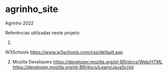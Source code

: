 # agrinho_site
Agrinho 2022

Referências utilizadas neste projeto:

1. 
W3Schools
https://www.w3schools.com/css/default.asp 

2. Mozilla Developers
https://developer.mozilla.org/pt-BR/docs/Web/HTML
https://developer.mozilla.org/pt-BR/docs/Learn/JavaScript 
